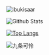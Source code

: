 ![ibukisaar](https://count.getloli.com/get/@ibukisaar?theme=gelbooru-h)

![Github Stats](https://github-readme-stats.vercel.app/api?username=ibukisaar&theme=radical&show_icons=true)

[![Top Langs](https://github-readme-stats.vercel.app/api/top-langs/?username=ibukisaar&layout=compact&theme=radical)](https://github.com/anuraghazra/github-readme-stats)

![九条可怜](https://genshin-card.getloli.com/rand/18639656.png)
